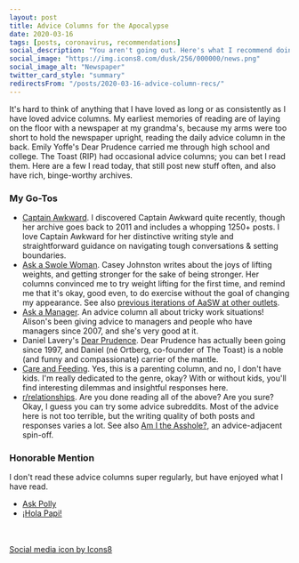 ```yaml
---
layout: post
title: Advice Columns for the Apocalypse
date: 2020-03-16
tags: [posts, coronavirus, recommendations]
social_description: "You aren't going out. Here's what I recommend doing instead."
social_image: "https://img.icons8.com/dusk/256/000000/news.png"
social_image_alt: "Newspaper"
twitter_card_style: "summary"
redirectsFrom: "/posts/2020-03-16-advice-column-recs/"
---
```


It's hard to think of anything that I have loved as long or as consistently as I have loved advice columns. My earliest memories of reading are of laying on the floor with a newspaper at my grandma's, because my arms were too short to hold the newspaper upright, reading the daily advice column in the back. Emily Yoffe's Dear Prudence carried me through high school and college. The Toast (RIP) had occasional advice columns; you can bet I read them. Here are a few I read today, that still post new stuff often, and also have rich, binge-worthy archives.

### My Go-Tos

- [Captain Awkward](https://captainawkward.com/). I discovered Captain Awkward quite recently, though her archive goes back to 2011 and includes a whopping 1250+ posts. I love Captain Awkward for her distinctive writing style and straightforward guidance on navigating tough conversations & setting boundaries.
- [Ask a Swole Woman](https://www.vice.com/en_us/topic/ask-a-swole-woman). Casey Johnston writes about the joys of lifting weights, and getting stronger for the sake of being stronger. Her columns convinced me to try weight lifting for the first time, and remind me that it's okay, good even, to do exercise without the goal of changing my appearance. See also [previous iterations of AaSW at other outlets](https://www.caseyjohnston.net/#/ask-a-swole-woman/).
- [Ask a Manager](https://www.askamanager.org/). An advice column all about tricky work situations! Alison's been giving advice to managers and people who have managers since 2007, and she's very good at it.
- Daniel Lavery's [Dear Prudence](https://slate.com/human-interest/dear-prudence). Dear Prudence has actually been going since 1997, and Daniel (né Ortberg, co-founder of The Toast) is a noble (and funny and compassionate) carrier of the mantle.
- [Care and Feeding](https://slate.com/human-interest/care-and-feeding). Yes, this is a parenting column, and no, I don't have kids. I'm really dedicated to the genre, okay? With or without kids, you'll find interesting dilemmas and insightful responses here.
- [r/relationships](https://www.reddit.com/r/relationships/). Are you done reading all of the above? Are you sure? Okay, I guess you can try some advice subreddits. Most of the advice here is not too terrible, but the writing quality of both posts and responses varies a lot. See also [Am I the Asshole?](https://www.reddit.com/r/AmItheAsshole/), an advice-adjacent spin-off.

### Honorable Mention

I don't read these advice columns super regularly, but have enjoyed what I have read.

- [Ask Polly](https://www.thecut.com/tags/ask-polly/)
- [¡Hola Papi!](https://holapapi.substack.com)

<br/>
<br/>
<a href="https://icons8.com/icon/42835/news">Social media icon by Icons8</a>
